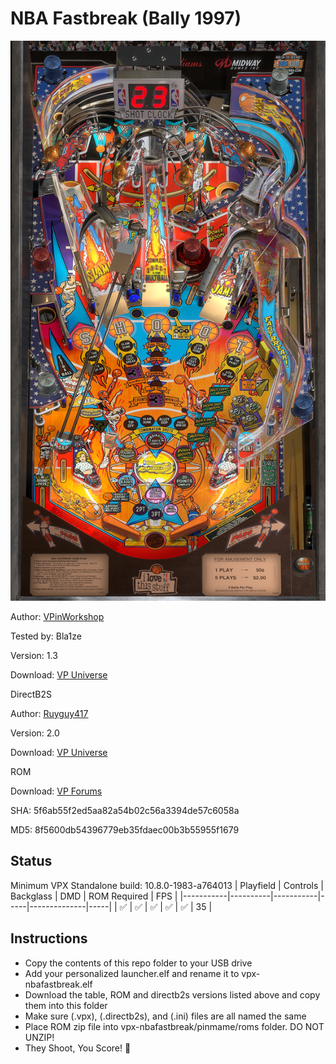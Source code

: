 # NBA Fastbreak (Bally 1997)

![Table Preview](../../images/vpx-nbafastbreak.png)

Author: [VPinWorkshop](https://vpuniverse.com/profile/40692-vpinworkshop/)  

Tested by: Bla1ze

Version: 1.3

Download: [VP Universe](https://vpuniverse.com/files/file/6524-nba-fastbreak-bally-1997-vpw-mod/)

DirectB2S

Author: [Ruyguy417](https://vpuniverse.com/profile/31096-ryguy417/)  

Version: 2.0

Download: [VP Universe](https://vpuniverse.com/files/file/12980-nba-fastbreak-bally-1997-b2s-with-full-dmd/)

ROM

Download: [VP Forums](https://www.vpforums.org/index.php?app=downloads&showfile=1321)

SHA: 5f6ab55f2ed5aa82a54b02c56a3394de57c6058a

MD5: 8f5600db54396779eb35fdaec00b3b55955f1679

## Status 

Minimum VPX Standalone build: 10.8.0-1983-a764013
| Playfield | Controls | Backglass | DMD | ROM Required | FPS | 
|-----------|----------|-----------|-----|--------------|-----|
| :white_check_mark: | :white_check_mark: | :white_check_mark: | :white_check_mark: | :white_check_mark: | 35 |

## Instructions

- Copy the contents of this repo folder to your USB drive
- Add your personalized launcher.elf and rename it to vpx-nbafastbreak.elf
- Download the table, ROM and directb2s versions listed above and copy them into this folder
- Make sure (.vpx), (.directb2s), and (.ini) files are all named the same
- Place ROM zip file into vpx-nbafastbreak/pinmame/roms folder. DO NOT UNZIP!
- They Shoot, You Score! 🏀
